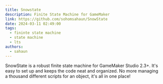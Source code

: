 ```yaml
---
title: Snowstate
description: Finite State Machine for GameMaker
link: https://github.com/sohomsahaun/SnowState
date: 2024-03-11 02:49:00
tags:
  - fininte state machine
  - state machine
  - lts
authors:
  - sahaun
---
```


SnowState is a robust finite state machine for GameMaker Studio 2.3+. It's easy to set up and keeps the code neat and organized. No more managing a thousand different scripts for an object, it's all in one place!